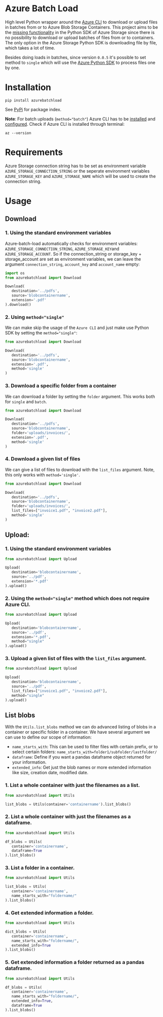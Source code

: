 # Azure Batch Load
High level Python wrapper around the [Azure CLI](https://docs.microsoft.com/en-us/cli/azure/) to download or upload files in batches from or to Azure Blob Storage Containers. 
This project aims to be the [missing functionality](https://github.com/Azure/azure-storage-python/issues/554) 
in the Python SDK of Azure Storage since there is no possibility to download or upload batches of files from or to containers.
The only option in the Azure Storage Python SDK is downloading file by file, which takes a lot of time.

Besides doing loads in batches, since version `0.0.5` it's possible to set method to `single` which will use the 
[Azure Python SDK](https://github.com/Azure/azure-sdk-for-python/tree/master/sdk/storage/azure-storage-blob) to process files one by one.


# Installation

```commandline
pip install azurebatchload
```

See [PyPi](https://pypi.org/project/azurebatchload/) for package index.

**Note**: For batch uploads (`method="batch"`) Azure CLI has to be [installed](https://docs.microsoft.com/en-us/cli/azure/install-azure-cli)
and [configured](https://docs.microsoft.com/en-us/cli/azure/get-started-with-azure-cli).
Check if Azure CLI is installed through terminal:

```commandline
az --version
```

# Requirements

Azure Storage connection string has to be set as environment variable `AZURE_STORAGE_CONNECTION_STRING` or 
the seperate environment variables `AZURE_STORAGE_KEY` and `AZURE_STORAGE_NAME` which will be used to create the connection string.

# Usage

## Download
### 1. Using the standard environment variables

Azure-batch-load automatically checks for environment variables: `AZURE_STORAGE_CONNECTION_STRING`, 
   `AZURE_STORAGE_KEY`and `AZURE_STORAGE_ACCOUNT`. 
So if the connection_string or storage_key + storage_account are set as environment variables, 
   we can leave the argument `connection_string`, `account_key` and `account_name` empty:

```python
import os
from azurebatchload import Download

Download(
   destination='../pdfs',
   source='blobcontainername',
   extension='.pdf'
).download()
```

### 2. Using `method="single"`

We can make skip the usage of the `Azure CLI` and just make use Python SDK by setting the `method="single"`:

```python
from azurebatchload import Download

Download(
   destination='../pdfs',
   source='blobcontainername',
   extension='.pdf',
   method='single'
)
```

### 3. Download a specific folder from a container

We can download a folder by setting the `folder` argument. This works both for `single` and `batch`.

```python
from azurebatchload import Download

Download(
   destination='../pdfs',
   source='blobcontainername',
   folder='uploads/invoices/',
   extension='.pdf',
   method='single'
)
```

### 4. Download a given list of files

We can give a list of files to download with the `list_files` argument. 
Note, this only works with `method='single'`.

```python
from azurebatchload import Download

Download(
   destination='../pdfs',
   source='blobcontainername',
   folder='uploads/invoices/',
   list_files=["invoice1.pdf", "invoice2.pdf"],
   method='single'
)
```

## Upload:

### 1. Using the standard environment variables

```python
from azurebatchload import Upload

Upload(
   destination='blobcontainername',
   source='../pdf',
   extension='*.pdf'
).upload()
```

### 2. Using the `method="single"` method which does not require Azure CLI.

```python
from azurebatchload import Upload

Upload(
   destination='blobcontainername',
   source='../pdf',
   extension='*.pdf',
   method="single"
).upload()
```

### 3. Upload a given list of files with the `list_files` argument.

```python
from azurebatchload import Upload

Upload(
   destination='blobcontainername',
   source='../pdf',
   list_files=["invoice1.pdf", "invoice2.pdf"],
   method="single"
).upload()
```

## List blobs

With the `Utils.list_blobs` method we can do advanced listing of blobs in a container or specific folder in a container. 
We have several argument we can use to define our scope of information:

- `name_starts_with`: This can be used to filter files with certain prefix, or to select certain folders: `name_starts_with=folder1/subfolder/lastfolder/`
- `dataframe`: Define if you want a pandas dataframe object returned for your information.
- `extended_info`: Get just the blob names or more extended information like size, creation date, modified date.

### 1. List a whole container with just the filenames as a list.
```python
from azurebatchload import Utils

list_blobs = Utils(container='containername').list_blobs()
```

### 2. List a whole container with just the filenames as a dataframe.
```python
from azurebatchload import Utils

df_blobs = Utils(
   container='containername',
   dataframe=True
).list_blobs()
```

### 3. List a folder in a container.
```python
from azurebatchload import Utils

list_blobs = Utils(
   container='containername',
   name_starts_with="foldername/"
).list_blobs()
```

### 4. Get extended information a folder.
```python
from azurebatchload import Utils

dict_blobs = Utils(
   container='containername',
   name_starts_with="foldername/",
   extended_info=True
).list_blobs()
```

### 5. Get extended information a folder returned as a pandas dataframe.
```python
from azurebatchload import Utils

df_blobs = Utils(
   container='containername',
   name_starts_with="foldername/",
   extended_info=True,
   dataframe=True
).list_blobs()
```
